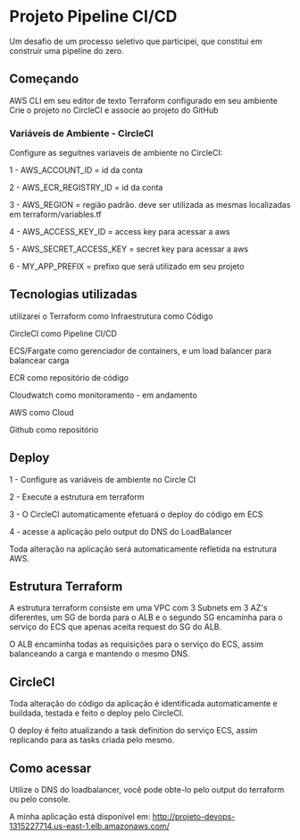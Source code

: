 # Projeto Pipeline CI/CD

Um desafio de um processo seletivo que participei, que  constitui em construir uma pipeline do zero.

## Começando

AWS CLI em seu editor de texto
Terraform configurado em seu ambiente
Crie o projeto no CircleCI e associe ao projeto do GitHub

### Variáveis de Ambiente - CircleCI

Configure as seguitnes variaveis de ambiente no CircleCI:


1 - AWS_ACCOUNT_ID = id da conta

2 - AWS_ECR_REGISTRY_ID = id da conta

3 - AWS_REGION = região padrão. deve ser utilizada as mesmas localizadas em terraform/variables.tf

4 - AWS_ACCESS_KEY_ID = access key para acessar a aws

5 - AWS_SECRET_ACCESS_KEY = secret key para acessar a aws

6 - MY_APP_PREFIX = prefixo que será utilizado em seu projeto

## Tecnologias utilizadas


utilizarei o Terraform como Infraestrutura como Código

CircleCI como Pipeline CI/CD

ECS/Fargate como gerenciador de containers, e um load balancer para balancear carga

ECR como repositório de código

Cloudwatch como monitoramento - em andamento

AWS como Cloud

Github como repositório

## Deploy

1 - Configure as variáveis de ambiente no Circle CI

2 - Execute a estrutura em terraform

3 - O CircleCI automaticamente efetuará o deploy do código em ECS

4 - acesse a aplicação pelo output do DNS do LoadBalancer

Toda alteração na aplicação será automaticamente refletida na estrutura AWS.

## Estrutura Terraform

A estrutura terraform consiste em uma VPC com 3 Subnets em 3 AZ's diferentes, um SG de borda para o ALB e o segundo SG encaminha para o serviço do ECS que apenas aceita request do SG do ALB.

O ALB encaminha todas as requisições para o serviço do ECS, assim balanceando a carga e mantendo o mesmo DNS.

## CircleCI

Toda alteração do código da aplicação é identificada automaticamente e buildada, testada e feito o deploy pelo CircleCI.

O deploy é feito atualizando a task definition do serviço ECS, assim replicando para as tasks criada pelo mesmo.

## Como acessar

Utilize o DNS do loadbalancer, você pode obte-lo pelo output do terraform ou pelo console.

A minha aplicação está disponível em: http://projeto-devops-1315227714.us-east-1.elb.amazonaws.com/



